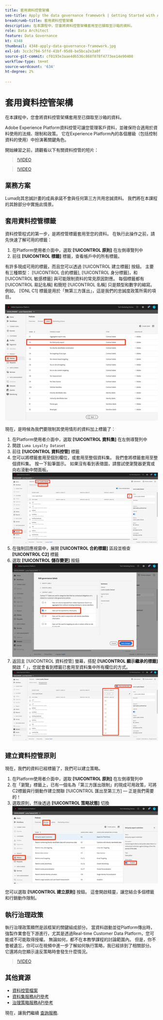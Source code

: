 ```yaml
---
title: 套用資料控管架構
seo-title: Apply the data governance framework | Getting Started with Adobe Experience Platform for Data Architects and Data Engineers
breadcrumb-title: 套用資料控管架構
description: 在本課程中，您會將資料控管架構套用至已擷取至沙箱的資料。
role: Data Architect
feature: Data Governance
kt: 4348
thumbnail: 4348-apply-data-governance-framework.jpg
exl-id: 3cc3c794-5ffd-41bf-95d8-be5bca2e3a0f
source-git-commit: cf0193e3aae4d6536c868f078f4773ee14e90408
workflow-type: tm+mt
source-wordcount: '634'
ht-degree: 2%

---
```


# 套用資料控管架構

<!--15min-->

在本課程中，您會將資料控管架構套用至已擷取至沙箱的資料。

Adobe Experience Platform資料控管可讓您管理客戶資料，並確保符合適用於資料使用的法規、限制和政策。 它在Experience Platform內的各個層級（包括控制資料的使用）中扮演著關鍵角色。

開始練習之前，請觀看以下有關資料控管的短片：
>[!VIDEO](https://video.tv.adobe.com/v/36653?quality=12&learn=on)

>[!VIDEO](https://video.tv.adobe.com/v/29708?quality=12&learn=on)

<!--
## Permissions required

In the [Configure Permissions](configure-permissions.md) lesson, you set up all the access controls required to complete this lesson, specifically:

* Permission items **[!UICONTROL Data Governance]** > **[!UICONTROL Manage Usage Labels]**, **[!UICONTROL Manage Data Usage Policies]** and **[!UICONTROL View Data Usage Policies]**
* Permission items **[!UICONTROL Data Management]** > **[!UICONTROL View Datasets]** and **[!UICONTROL Manage Datasets]**
* Permission item **[!UICONTROL Sandboxes]** > `Luma Tutorial`
* User-role access to the `Luma Tutorial Platform` Product Profile
-->

## 業務方案

Luma向其忠誠計畫的成員承諾不會與任何第三方共用忠誠資料。 我們將在本課程的其餘部分中實施此情景。

## 套用資料控管標籤

資料控管程式的第一步，是將控管標籤套用至您的資料。 在執行此操作之前，請先快速了解可用的標籤：

1. 在Platform使用者介面中，選取 **[!UICONTROL 原則]** 在左側導覽列中
1. 前往 **[!UICONTROL 標籤]** 標籤，查看帳戶中的所有標籤。

有許多現成可用的標籤，而且您可以透過 [!UICONTROL 建立標籤] 按鈕。 主要有三種類型： [!UICONTROL 合約標籤], [!UICONTROL 身分標籤]，和 [!UICONTROL 敏感標籤] 與可能限制資料的常見原因對應。 每個標籤都有 [!UICONTROL 易記名稱] 和簡短 [!UICONTROL 名稱] 只是類型和數字的縮寫。 例如， [!DNL C1] 標籤是用於「無第三方匯出」，這是我們的忠誠度政策所需的項目。

![資料控管標籤](assets/governance-policies.png)

現在，是時候為我們要限制其使用情形的資料加上標籤了：

1. 在Platform使用者介面中，選取 **[!UICONTROL 資料集]** 在左側導覽列中
1. 開啟 `Luma Loyalty Dataset`
1. 前往 **[!UICONTROL 資料控管]** 標籤
1. 您可以將標籤套用至個別欄位，或套用至整個資料集。 我們會將標籤套用至整個資料集。 按一下鉛筆圖示。 如果沒有看到表徵圖，請嘗試使瀏覽器更寬或向右滾動中間面板。
   ![資料控管](assets/governance-dataset.png)
1. 在強制回應視窗中，展開 **[!UICONTROL 合約標籤]** 區段並檢查 **[!UICONTROL C2]** 標籤
1. 選取 **[!UICONTROL 儲存變更]** 按鈕
   ![資料控管](assets/governance-applyLabel.png)
1. 返回主 [!UICONTROL 資料控管] 螢幕，搭配 **[!UICONTROL 顯示繼承的標籤]** 開啟「 」，您就會看到標籤已套用至資料集中所有欄位的方式。
   ![資料控管](assets/governance-labelsAdded.png)


<!--adding extra, unnecessary fields from field groups makes it harder to see which fields really need labels-->
<!--Are there any best practices for applying governance labels-->

## 建立資料控管原則

現在，我們的資料已經標籤了，我們可以建立策略。

1. 在Platform使用者介面中，選取 **[!UICONTROL 原則]** 在左側導覽列中
1. 在「瀏覽」標籤上，已有一個名為「第三方匯出限制」的現成可用政策，可將C2標籤與行銷動作建立關聯 [!UICONTROL 匯出至第三方] — 正是我們需要的！
1. 選取原則，然後透過 **[!UICONTROL 策略狀態]** 切換
   ![資料控管](assets/governance-enablePolicy.png)

您可以選取 **[!UICONTROL 建立原則]** 按鈕。 這會開啟精靈，讓您結合多個標籤和行銷動作限制。

## 執行治理政策

執行治理政策顯然是該框架的關鍵組成部分。 當資料啟動並從Platform傳出時，強製作業會在下游進行，尤其是透過Real-time Customer Data Platform，您可能或不可能取得授權。 無論如何，都不在本教學課程的討論範圍內。 但是，你不會被遺忘，你可以在視頻中進一步了解如何執行策略，我已經排到了相關部分。 它還將向您顯示違反策略時會發生什麼情況。

>[!VIDEO](https://video.tv.adobe.com/v/33631/?t=151&quality=12&learn=on)


## 其他資源

* [資料控管檔案](https://experienceleague.adobe.com/docs/experience-platform/data-governance/home.html?lang=zh-Hant)
* [資料集服務API參考](https://www.adobe.io/experience-platform-apis/references/dataset-service/)
* [治理策略服務API參考](https://www.adobe.io/experience-platform-apis/references/policy-service/)

現在，讓我們繼續 [查詢服務](run-queries.md).

